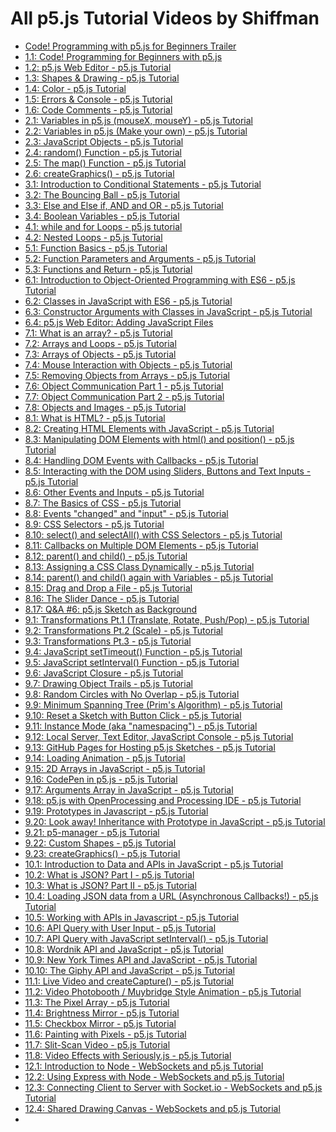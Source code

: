 # All p5.js Tutorial Videos by Shiffman

-   [Code! Programming with p5.js for Beginners Trailer](00_Code!-Programming-with-p5js-for-Beginners-Trailer.md)
-   [1.1: Code! Programming for Beginners with p5.js](1.1_Code!-Programming-for-Beginners-with-p5js.md)
-   [1.2: p5.js Web Editor - p5.js Tutorial](1.2_p5.js-Web-Editor-p5.js-Tutorial.md)
-   [1.3: Shapes & Drawing - p5.js Tutorial](1.3_Shapes-%26-Drawing-p5js-Tutorial.md)
-   [1.4: Color - p5.js Tutorial](1.4_Color-p5js-Tutorial.md)
-   [1.5: Errors & Console - p5.js Tutorial](1.5_Errors-%26-Console-Tutorial.md)
-   [1.6: Code Comments - p5.js Tutorial](1.6_Code%20Comments-Tutorial.md)
-   [2.1: Variables in p5.js (mouseX, mouseY) - p5.js Tutorial](2.1_Variables-in-p5js-(mouseX-mouseY)-Tutorial.md)
-   [2.2: Variables in p5.js (Make your own) - p5.js Tutorial](2.2_Variables-in-p5js-(Make-your-own)-Tutorial.md)
-   [2.3: JavaScript Objects - p5.js Tutorial](2.3_JavaScript-Objects-p5js-Tutorial.md)
-   [2.4: random() Function - p5.js Tutorial](2.4_random()-Function-p5js-Tutorial.md)
-   [2.5: The map() Function - p5.js Tutorial](2.5_The-map()-Function-p5js-Tutorial.md)
-   [2.6: createGraphics() - p5.js Tutorial](2.6_createGraphics()-p5js-Tutorial.md)
-   [3.1: Introduction to Conditional Statements - p5.js Tutorial](3.1_Introduction-to-Conditional-Statements-p5js-Tutorial.md)
-   [3.2: The Bouncing Ball - p5.js Tutorial](3.2_The%20Bouncing-Ball-p5js-Tutorial.md/)
-   [3.3: Else and Else if, AND and OR - p5.js Tutorial](3.3_Else-and-Else-if-AND-and-OR-p5js-Tutorial.md)
-   [3.4: Boolean Variables - p5.js Tutorial](3.4_Boolean-Variables-p5js-Tutorial.md)
-   [4.1: while and for Loops - p5.js tutorial](4.1_while-and-for-Loops-p5js-Tutorial.md)
-   [4.2: Nested Loops - p5.js Tutorial](4.2_Nested-Loops-p5js-Tutorial.md)
-   [5.1: Function Basics - p5.js Tutorial](5.1_Function-Basics-p5js-Tutorial.md)
-   [5.2: Function Parameters and Arguments - p5.js Tutorial](5.2_Function-Parameters-and-Arguments-p5js-Tutorial.md)
-   [5.3: Functions and Return - p5.js Tutorial](5.3_Function-Parameters-and-Arguments-p5js-Tutorial.md)
-   [6.1: Introduction to Object-Oriented Programming with ES6 - p5.js Tutorial](6.1_Introduction-to-Object-Oriented-Programming-with-ES6-p5js-Tutorial.md)
-   [6.2: Classes in JavaScript with ES6 - p5.js Tutorial](6.2_Classes-in-JavaScript-with-ES6-p5js-Tutorial.md)
-   [6.3: Constructor Arguments with Classes in JavaScript - p5.js Tutorial](6.3_Constructor-Arguments-with-Classes-in-JavaScript-p5js-Tutorial.md)
-   [6.4: p5.js Web Editor: Adding JavaScript Files](6.4_Web-Editor-Adding-JavaScript-Files-p5js-Tutorial.md)
-   [7.1: What is an array? - p5.js Tutorial](7.1_What-is-an-array-p5js-Tutorial.md)
-   [7.2: Arrays and Loops - p5.js Tutorial](7.2_Arrays-and-Loops-p5js-Tutorial.md)
-   [7.3: Arrays of Objects - p5.js Tutorial](7.3_Arrays-of-Objects-p5js-Tutorial.md)
-   [7.4: Mouse Interaction with Objects - p5.js Tutorial](7.4_Mouse-Interaction-with-Objects-p5js-Tutorial.md)
-   [7.5: Removing Objects from Arrays - p5.js Tutorial](7.5_Removing-Objects-from-Arrays-p5js-Tutorial.md)
-   [7.6: Object Communication Part 1 - p5.js Tutorial](7.6.1_Object-Communication-Part-1-p5js-Tutorial.md)
-   [7.7: Object Communication Part 2 - p5.js Tutorial](7.7_Object-Communication-Part-2-p5js-Tutorial.md)
-   [7.8: Objects and Images - p5.js Tutorial](7.8_Objects-and-Images-p5js-Tutorial.md)
-   [8.1: What is HTML? - p5.js Tutorial](8.1_What-is-HTML-p5js-Tutorial.md)
-   [8.2: Creating HTML Elements with JavaScript - p5.js Tutorial](8.2_Creating-HTML-Elements-with-JavaScript-p5js-Tutorial.md)
-   [8.3: Manipulating DOM Elements with html() and position() - p5.js Tutorial](8.3_Manipulating-DOM-Elements-with-html()-and-position()-p5js-Tutorial.md)
-   [8.4: Handling DOM Events with Callbacks - p5.js Tutorial](8.4_Handling-DOM-Events-with-Callbacks-p5js-Tutorial.md)
-   [8.5: Interacting with the DOM using Sliders, Buttons and Text Inputs - p5.js Tutorial](8.5_Interacting-with-the-DOM-using-Sliders-Buttons-and-Text-Inputs-p5js-Tutorial.md)
-   [8.6: Other Events and Inputs - p5.js Tutorial](8.6_Other-Events-and-Inputs-p5js-Tutorial.md)
-   [8.7: The Basics of CSS - p5.js Tutorial](8.7_The%20Basics-of-CSS-p5js-Tutorial.md)
-   [8.8: Events "changed" and "input" - p5.js Tutorial](8.8_Events-changed-and-input-p5js-Tutorial.md)
-   [8.9: CSS Selectors - p5.js Tutorial](8.9_CSS-Selectors-p5js-Tutorial.md)
-   [8.10: select() and selectAll() with CSS Selectors - p5.js Tutorial](8.10_select()-and-selectAll()-with-CSS-Selectors-Tutorial.md)
-   [8.11: Callbacks on Multiple DOM Elements - p5.js Tutorial](8.11_Callbacks-on-Multiple-DOM-Elements-p5js-Tutorial.md)
-   [8.12: parent() and child() - p5.js Tutorial](8.12_parent()-and-child()-p5js-Tutorial.md)
-   [8.13: Assigning a CSS Class Dynamically - p5.js Tutorial](8.13_Assigning-a-CSS-Class-Dynamically-p5js-Tutorial.md)
-   [8.14: parent() and child() again with Variables - p5.js Tutorial](8.14_parent()-and-child()-again-with-Variables-p5js-Tutorial.md)
-   [8.15: Drag and Drop a File - p5.js Tutorial](8.15_Drag-and-Drop-a-File-p5js-Tutorial.md)
-   [8.16: The Slider Dance - p5.js Tutorial](8.16_The-Slider-Dance-p5js-Tutorial.md)
-   [8.17: Q&A #6: p5.js Sketch as Background](8.17_Q%26A-%236-p5js-Sketch-as-Background.md)
-   [9.1: Transformations Pt.1 (Translate, Rotate, Push/Pop) - p5.js Tutorial](9.1-Transformations-Pt-1-(Translate_Rotate_Push-Pop)-p5js-Tutorial.md)
-   [9.2: Transformations Pt.2 (Scale) - p5.js Tutorial](9.2-Transformations-Pt-2-(Scale)-p5js-Tutorial.md)
-   [9.3: Transformations Pt.3 - p5.js Tutorial](9.3-Transformations-Pt-3-p5js-Tutorial.md)
-   [9.4: JavaScript setTimeout() Function - p5.js Tutorial](9.4-JavaScript-setTimeout()-Function-p5js-Tutorial.md)
-   [9.5: JavaScript setInterval() Function - p5.js Tutorial](9.5-JavaScript-setInterval()-Function-p5js-Tutorial.md)
-   [9.6: JavaScript Closure - p5.js Tutorial](9.6-JavaScript-Closure-p5js-Tutorial.md)
-   [9.7: Drawing Object Trails - p5.js Tutorial](9.7-Drawing-Object-Trails-p5js-Tutorial.md)
-   [9.8: Random Circles with No Overlap - p5.js Tutorial](9.8-Random-Circles-with-No-Overlap-p5js-Tutorial.md)
-   [9.9: Minimum Spanning Tree (Prim's Algorithm) - p5.js Tutorial](9.9-Minimum-Spanning-Tree-(Prim's-Algorithm)-p5js-Tutorial.md)
-   [9.10: Reset a Sketch with Button Click - p5.js Tutorial](9.10-Reset-a-Sketch-with-Button-Click-p5js-Tutorial.md)
-   [9.11: Instance Mode (aka "namespacing") - p5.js Tutorial](9.11-Instance-Mode-(aka-%22namespacing%22)-p5js-Tutorial.md)
-   [9.12: Local Server, Text Editor, JavaScript Console - p5.js Tutorial](9.12-Local-Server-Text-Editor-JavaScript-Console-p5js-Tutorial.md)
-   [9.13: GitHub Pages for Hosting p5.js Sketches - p5.js Tutorial](9.13-GitHub-Pages-for-Hosting-p5js-Sketches-p5js-Tutorial.md)
-   [9.14: Loading Animation - p5.js Tutorial](9.14-Loading-Animation-p5js-Tutorial.md)
-   [9.15: 2D Arrays in JavaScript - p5.js Tutorial](9.15-2D-Arrays-in-JavaScript-p5js-Tutorial.md)
-   [9.16: CodePen in p5.js - p5.js Tutorial](9.16-CodePen-n-p5js-p5js-Tutorial.md)
-   [9.17: Arguments Array in JavaScript - p5.js Tutorial](9.17-Arguments-Array-in-JavaScript-p5js-Tutorial.md)
-   [9.18: p5.js with OpenProcessing and Processing IDE - p5.js Tutorial](9.18-p5js-with-OpenProcessing-and-Processing-DE-p5js-Tutorial.md)
-   [9.19: Prototypes in Javascript - p5.js Tutorial](9.19-Prototypes-in-Javascript-p5js-Tutorial.md)
-   [9.20: Look away! Inheritance with Prototype in JavaScript - p5.js Tutorial](9.20-Look-away!-Inheritance-with-Prototype-in-JavaScript-p5js-Tutorial.md)
-   [9.21: p5-manager - p5.js Tutorial](9.21-p5-manager-p5js-Tutorial.md)
-   [9.22: Custom Shapes - p5.js Tutorial](9.22-Custom-Shapes-p5js-Tutorial.md)
-   [9.23: createGraphics() - p5.js Tutorial](9.23-createGraphics()-p5js-Tutorial.md)
-   [10.1: Introduction to Data and APIs in JavaScript - p5.js Tutorial](10.1-Introduction-to-Data-and-APIs-in-JavaScript-p5js-Tutorial.md)
-   [10.2: What is JSON? Part I - p5.js Tutorial](10.2-What-is-JSON-Part-I-p5js-Tutorial.md)
-   [10.3: What is JSON? Part II - p5.js Tutorial](10.3-What-is-JSON-Part-II-p5js-Tutorial.md)
-   [10.4: Loading JSON data from a URL (Asynchronous Callbacks!) - p5.js Tutorial](10.4-Loading-JSON-data-from-a-URL-(Asynchronous_Callbacks!)-p5js-Tutorial.md)
-   [10.5: Working with APIs in Javascript - p5.js Tutorial](10.5-Working-with-APIs-in-Javascript-p5js-Tutorial.md)
-   [10.6: API Query with User Input - p5.js Tutorial](10.6-API-Query-with-User-Input-p5js-Tutorial.md)
-   [10.7: API Query with JavaScript setInterval() - p5.js Tutorial](10.7-API-Query-with-JavaScript-setInterval()-p5js-Tutorial.md)
-   [10.8: Wordnik API and JavaScript - p5.js Tutorial](10.8-Wordnik-API-and-JavaScript-p5js-Tutorial.md)
-   [10.9: New York Times API and JavaScript - p5.js Tutorial](10.9-New-York-Times-API-and-JavaScript-p5js-Tutorial.md)
-   [10.10: The Giphy API and JavaScript - p5.js Tutorial](10.10-The-Giphy-API-and-JavaScript-p5js-Tutorial.md)
-   [11.1: Live Video and createCapture() - p5.js Tutorial](11.1-The-Giphy-API-and-JavaScript-p5js-Tutorial.md)
-   [11.2: Video Photobooth / Muybridge Style Animation - p5.js Tutorial](11.2-Video-Photobooth-Muybridge-Style-Animation-p5js-Tutorial.md)
-   [11.3: The Pixel Array - p5.js Tutorial](11.3-The-Pixel-Array-p5js-Tutorial.md)
-   [11.4: Brightness Mirror - p5.js Tutorial](11.4-Brightness-Mirror-p5js-Tutorial.md)
-   [11.5: Checkbox Mirror - p5.js Tutorial](11.5-Checkbox-Mirror-p5js-Tutorial.md)
-   [11.6: Painting with Pixels - p5.js Tutorial](11.6-Painting-with-Pixels-p5js-Tutorial.md)
-   [11.7: Slit-Scan Video - p5.js Tutorial](11.7-Slit-Scan-Video-p5js-Tutorial.md)
-   [11.8: Video Effects with Seriously.js - p5.js Tutorial](11.8-Video-Effects-with-Seriously.js-p5js-Tutorial.md)
-   [12.1: Introduction to Node - WebSockets and p5.js Tutorial](12.1-Introduction-to-Node-WebSockets-and-p5js-Tutorial.md)
-   [12.2: Using Express with Node - WebSockets and p5.js Tutorial](12.2-Using%20Express-with-Node-WebSockets-and-p5js-Tutorial.md)
-   [12.3: Connecting Client to Server with Socket.io - WebSockets and p5.js Tutorial](12.3-Connecting-Client-to-Server%20with-Socket.io-WebSockets-and-p5js-Tutorial.md)
-   [12.4: Shared Drawing Canvas - WebSockets and p5.js Tutorial](12.4-Shared-Drawing-Canvas-WebSockets-and-p5js-Tutorial.md)
-   [](.)